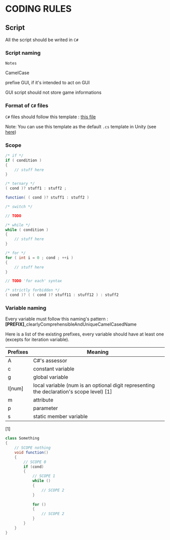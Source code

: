 # CODING RULES

## Script

All the script should be writed in `C#`

### Script naming

```
Notes
```
CamelCase

prefixe GUI, if it's intended to act on GUI

GUI script should not store game informations

### Format of `C#` files

`C#` files should follow this template : [this file](./template.cs)

Note: You can use this template as the default ```.cs``` template in Unity (see [here](http://answers.unity3d.com/questions/120957/change-the-default-script-template.html))

### Scope

```C#
/* if */
if ( condition )
{
	// stuff here
}

/* ternary */
( cond )? stuff1 : stuff2 ;

function( ( cond )? stuff1 : stuff2 )

/* switch */

// TODO

/* while */
while ( condition )
{
	// stuff here
}

/* for */
for ( int i = 0 ; cond ; ++i )
{
	// stuff here
}

// TODO 'for each' syntax

/* strictly forbidden */
( cond )? ( ( cond )? stuff11 : stuff12 ) : stuff2

```

### Variable naming

Every variable must follow this naming's pattern : **[PREFIX]**_clearlyComprehensibleAndUniqueCamelCasedName

Here is a list of the existing prefixes, every variable should have at least one (excepts for iteration variable).

Prefixes | Meaning
-------- | --------
A | C#'s assessor
c | constant variable
g | global variable
l[num] | local variable (num is an optional digit representing the declaration's scope level) [1]
m | attribute
p | parameter
s | static member variable

[1]
```C#
class Something
{
	// SCOPE nothing
	void function()
	{
		// SCOPE 0
		if (cond)
		{
			// SCOPE 1
			while ()
			{
				// SCOPE 2
			}
			
			for ()
			{
				// SCOPE 2
			}
		}
	}
}
```
